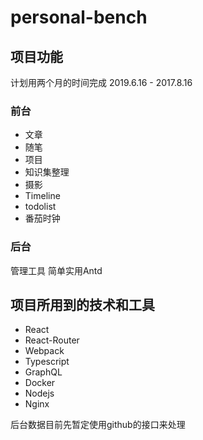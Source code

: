 # personal-bench

## 项目功能

计划用两个月的时间完成 2019.6.16 - 2017.8.16

### 前台
- 文章
- 随笔
- 项目
- 知识集整理
- 摄影
- Timeline
- todolist
- 番茄时钟

### 后台
管理工具 简单实用Antd

## 项目所用到的技术和工具
- React
- React-Router
- Webpack
- Typescript
- GraphQL
- Docker
- Nodejs
- Nginx

后台数据目前先暂定使用github的接口来处理
